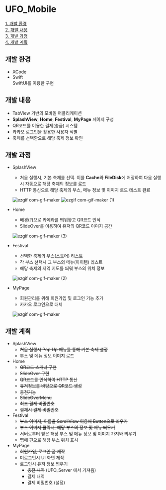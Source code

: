 # UFO_Mobile

[1. 개발 환경](#개발-환경)    
[2. 개발 내용](#개발-내용)    
[3. 개발 과정](#개발-과정)       
[4. 개발 계획](#개발-계획) 

## 개발 환경
* XCode
* Swift     
SwiftUI를 이용한 구현

## 개발 내용
* TabView 기반의 모바일 어플리케이션
* **SplashView**, **Home**, **Festival**, **MyPage** 페이지 구성
* QR코드를 이용한 결제(송금) 시스템
* 카카오 로그인을 활용한 사용자 식별
* 축제를 선택함으로 해당 축제 정보 확인

## 개발 과정
* SplashView
    * 처음 실행시, 기본 축제를 선택. 이를 **Cache**와 **FileDisk**에 저장하여 다음 실행시 자동으로 해당 축제의 정보를 로드
    * HTTP 통신으로 해당 축제의 부스, 메뉴 정보 및 이미지 로드 테스트 완료

    ![ezgif com-gif-maker](https://user-images.githubusercontent.com/27637757/97952774-db5bb680-1de1-11eb-9cd6-3c4ee1219e94.gif) ![ezgif com-gif-maker (1)](https://user-images.githubusercontent.com/27637757/97952991-80768f00-1de2-11eb-8def-cb2558273425.gif)
* Home
    * 배경(?)으로 카메라를 띄워놓고 QR코드 인식
    * SlideOver를 이용하여 유저의 QR코드 이미지 공간 

    ![ezgif com-gif-maker (3)](https://user-images.githubusercontent.com/27637757/97953215-2aeeb200-1de3-11eb-9ca6-7b0d39713fb9.gif)

* Festival
    * 선택한 축제의 부스(스토어) 리스트
    * 각 부스 선택시 그 부스의 메뉴(아이템) 리스트
    * 해당 축제의 지역 지도를 띄워 부스의 위치 정보 
    
    ![ezgif com-gif-maker (2)](https://user-images.githubusercontent.com/27637757/97953098-e2cf8f80-1de2-11eb-9c3e-054ab881c3f1.gif)
* MyPage
    * 회원관리를 위해 회원가입 및 로그인 기능 추가
    * 카카오 로그인으로 대체

    ![ezgif com-gif-maker](https://user-images.githubusercontent.com/27637757/97953361-920c6680-1de3-11eb-9653-ed6d0821cf95.png)

## 개발 계획
* SplashView
    * ~~처음 실행시 Pop Up 메뉴를 통해 기본 축제 설정~~
    * 부스 및 메뉴 정보 이미지 로드
* Home
    * ~~QR코드 스캐너 구현~~
    * ~~SlideOver 구현~~
    * ~~QR코드를 인식하여 HTTP 통신~~
    * ~~유저정보를 바탕으로 QR코드 생성~~
    * ~~충전기능~~
    * ~~SlideOverMenu~~
    * ~~최초 결제 비밀번호~~
    * ~~결제시 결제 비밀번호~~
* Festival
    * ~~부스 이미지, 이름을 ScrollView 이용해 Button으로 띄우기~~
    * ~~부스 이미지 클릭시, 해당 부스의 정보 및 메뉴 띄우기~~
    * 서버로부터 받은 해당 부스 및 메뉴 정보 및 이미지 가져와 띄우기
    * 맵에 핀으로 해당 부스 위치 표시
* MyPage
    * ~~회원가입, 로그인 폼 제작~~
    * 미로그인시 UI 화면 제작
    * 로그인시 유저 정보 띄우기
      - ~~충전 내역~~ (UFO_Server 에서 가져옴)  
      - 결제 내역  
      - 결제 비밀번호 (설정)  
